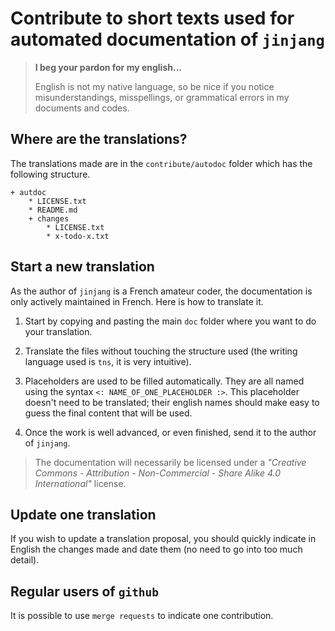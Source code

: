 Contribute to short texts used for automated documentation of `jinjang`
=======================================================================

> **I beg your pardon for my english...**
>
> English is not my native language, so be nice if you notice misunderstandings, misspellings, or grammatical errors in my documents and codes.


Where are the translations?
---------------------------

The translations made are in the `contribute/autodoc` folder which has the following structure.

<!-- FOLDER STRUCT. AUTO - START -->

    + autdoc
        * LICENSE.txt
        * README.md
        + changes
            * LICENSE.txt
            * x-todo-x.txt

<!-- FOLDER STRUCT. AUTO - END -->


Start a new translation
-----------------------

As the author of `jinjang` is a French amateur coder, the documentation is only actively maintained in French. Here is how to translate it.

  1) Start by copying and pasting the main `doc` folder where you want to do your translation.

  1) Translate the files without touching the structure used (the writing language used is `tns`, it is very intuitive).

  1) Placeholders are used to be filled automatically. They are all named using the syntax `<: NAME_OF_ONE_PLACEHOLDER :>`. This placeholder doesn't need to be translated; their english names should make easy to guess the final content that will be used.

  1) Once the work is well advanced, or even finished, send it to the author of `jinjang`.


> The documentation will necessarily be licensed under a *"Creative Commons - Attribution - Non-Commercial - Share Alike 4.0 International"* license.


Update one translation
----------------------

If you wish to update a translation proposal, you should quickly indicate in English the changes made and date them (no need to go into too much detail).


Regular users of `github`
------------------------

It is possible to use `merge requests` to indicate one contribution.

